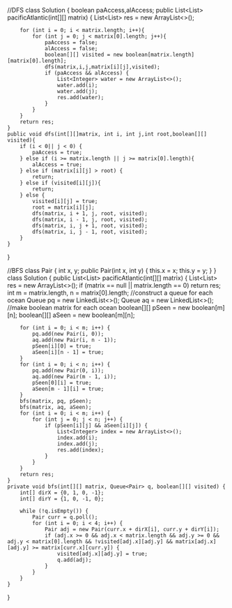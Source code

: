 //DFS
class Solution {
    boolean paAccess,alAccess;
    public List<List<Integer>> pacificAtlantic(int[][] matrix) {
        List<List<Integer>> res = new ArrayList<>();

        for (int i = 0; i < matrix.length; i++){
            for (int j = 0; j < matrix[0].length; j++){
                paAccess = false;
                alAccess = false;
                boolean[][] visited = new boolean[matrix.length][matrix[0].length];
                dfs(matrix,i,j,matrix[i][j],visited);
                if (paAccess && alAccess) {
                    List<Integer> water = new ArrayList<>();
                    water.add(i);
                    water.add(j);
                    res.add(water);
                }
            }
        }
        return res;
    }
    public void dfs(int[][]matrix, int i, int j,int root,boolean[][] visited){
        if (i < 0|| j < 0) {
            paAccess = true;
        } else if (i >= matrix.length || j >= matrix[0].length){
            alAccess = true;
        } else if (matrix[i][j] > root) {
            return;
        } else if (visited[i][j]){
            return;
        } else {
            visited[i][j] = true;
            root = matrix[i][j];
            dfs(matrix, i + 1, j, root, visited);
            dfs(matrix, i - 1, j, root, visited);
            dfs(matrix, i, j + 1, root, visited);
            dfs(matrix, i, j - 1, root, visited);
        }
    }
}


//BFS
class Pair {
    int x, y;
    public Pair(int x, int y) {
        this.x = x;
        this.y = y;
    }
}
class Solution {
    public List<List<Integer>> pacificAtlantic(int[][] matrix) {
        List<List<Integer>> res = new ArrayList<>();
        if (matrix == null || matrix.length == 0) return res;
        int m = matrix.length, n = matrix[0].length;
        //construct a queue for each ocean
        Queue<Pair> pq = new LinkedList<>();
        Queue<Pair> aq = new LinkedList<>();
        //make boolean matrix for each ocean
        boolean[][] pSeen = new boolean[m][n];
        boolean[][] aSeen = new boolean[m][n];
        
        for (int i = 0; i < m; i++) {
            pq.add(new Pair(i, 0));
            aq.add(new Pair(i, n - 1));
            pSeen[i][0] = true;
            aSeen[i][n - 1] = true;
        }
        for (int i = 0; i < n; i++) {
            pq.add(new Pair(0, i));
            aq.add(new Pair(m - 1, i));
            pSeen[0][i] = true;
            aSeen[m - 1][i] = true;
        }
        bfs(matrix, pq, pSeen);
        bfs(matrix, aq, aSeen);
        for (int i = 0; i < m; i++) {
            for (int j = 0; j < n; j++) {
                if (pSeen[i][j] && aSeen[i][j]) {
                    List<Integer> index = new ArrayList<>();
                    index.add(i);
                    index.add(j);
                    res.add(index);
                }
            }
        }
        return res;
    }
    private void bfs(int[][] matrix, Queue<Pair> q, boolean[][] visited) {
        int[] dirX = {0, 1, 0, -1};
        int[] dirY = {1, 0, -1, 0};
        
        while (!q.isEmpty()) {
            Pair curr = q.poll();
            for (int i = 0; i < 4; i++) {
                Pair adj = new Pair(curr.x + dirX[i], curr.y + dirY[i]);
                if (adj.x >= 0 && adj.x < matrix.length && adj.y >= 0 && adj.y < matrix[0].length && !visited[adj.x][adj.y] && matrix[adj.x][adj.y] >= matrix[curr.x][curr.y]) {
                    visited[adj.x][adj.y] = true;
                    q.add(adj);
                }
            }
        }
    }
}